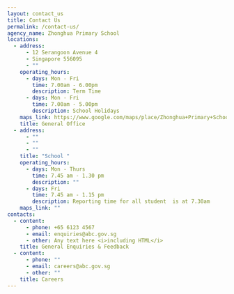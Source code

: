 ```yaml
---
layout: contact_us
title: Contact Us
permalink: /contact-us/
agency_name: Zhonghua Primary School
locations:
  - address:
      - 12 Serangoon Avenue 4
      - Singapore 556095
      - ""
    operating_hours:
      - days: Mon - Fri
        time: 7.00am - 6.00pm
        description: Term Time
      - days: Mon - Fri
        time: 7.00am - 5.00pm
        description: School Holidays
    maps_link: https://www.google.com/maps/place/Zhonghua+Primary+School/@1.3598531,103.8695741,17z/data=!3m2!4b1!5s0x31da17aa2967fb09:0xcf3121e3b5fa38f6!4m6!3m5!1s0x31da17aa39517ac9:0xec3925b798d00a36!8m2!3d1.3598531!4d103.8695741!16s%2Fg%2F1tg29_yk
    title: General Office
  - address:
      - ""
      - ""
      - ""
    title: "School "
    operating_hours:
      - days: Mon - Thurs
        time: 7.45 am - 1.30 pm
        description: ""
      - days: Fri
        time: 7.45 am - 1.15 pm
        description: Reporting time for all student  is at 7.30am
    maps_link: ""
contacts:
  - content:
      - phone: +65 6123 4567
      - email: enquiries@abc.gov.sg
      - other: Any text here <i>including HTML</i>
    title: General Enquiries & Feedback
  - content:
      - phone: ""
      - email: careers@abc.gov.sg
      - other: ""
    title: Careers
---
```

